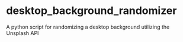 # desktop_background_randomizer
A python script for randomizing a desktop background utilizing the Unsplash API
